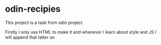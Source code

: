 # odin-recipies

This project is a task from odin project.

Firstly I only use HTML to make it and whenever I learn about style and JS I will append that latter on

